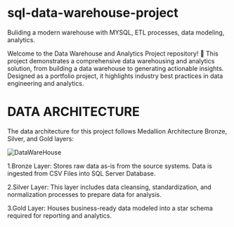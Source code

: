 # sql-data-warehouse-project
Buliding a modern warehouse with MYSQL, ETL processes, data modeling, analytics.

Welcome to the Data Warehouse and Analytics Project repository! 🚀
This project demonstrates a comprehensive data warehousing and analytics solution, from building a data warehouse to generating actionable insights. Designed as a portfolio project, it highlights industry best practices in data engineering and analytics.

# DATA ARCHITECTURE
The data architecture for this project follows Medallion Architecture Bronze, Silver, and Gold layers:

![DataWareHouse](https://github.com/user-attachments/assets/af051b89-e46d-4888-adba-f6917ae21f1f)




1.Bronze Layer: Stores raw data as-is from the source systems. Data is ingested from CSV Files into SQL Server Database.

2.Silver Layer: This layer includes data cleansing, standardization, and normalization processes to prepare data for analysis.

3.Gold Layer: Houses business-ready data modeled into a star schema required for reporting and analytics.

